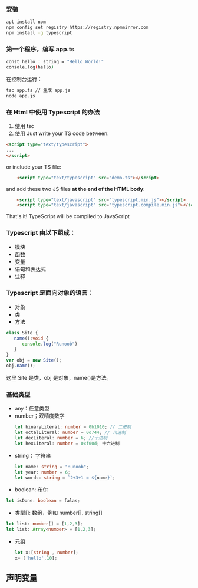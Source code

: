 

### 安装
```bash
apt install npm
npm config set registry https://registry.npmmirror.com
npm install -g typescript
```

### 第一个程序，编写 app.ts
```bash
const hello : string = "Hello World!"
console.log(hello)
```
在控制台运行：
```bash
tsc app.ts // 生成 app.js
node app.js 
```

### 在 Html 中使用 Typescript 的办法
1. 使用 tsc 
2. 使用 
Just write your TS code between:
```html
<script type="text/typescript">
...
</script>
```
or include your TS file:
```html
    <script type="text/typescript" src="demo.ts"></script>
```
and add these two JS files **at the end of the HTML body**:
```html
    <script type="text/javascript" src="typescript.min.js"></script>
    <script type="text/javascript" src="typescript.compile.min.js"></script>
```

That's it! TypeScript will be compiled to JavaScript


### Typescript 由以下组成：
- 模块
- 函数
- 变量
- 语句和表达式
- 注释

### Typescript 是面向对象的语言：
- 对象
- 类
- 方法
```typescript
class Site { 
   name():void { 
      console.log("Runoob") 
   } 
} 
var obj = new Site(); 
obj.name();
```
这里 Site 是类，obj 是对象，name()是方法。


### 基础类型

- any：任意类型
- number；双精度数字
    ```typescript
    let binaryLiteral: number = 0b1010; // 二进制
    let octalLiteral: number = 0o744; // 八进制
    let decLiteral: number = 6; //十进制
    let hexLiteral: number = 0xf00d; 十六进制
    ```
- string： 字符串
  ```typescript
  let name: string = "Runoob";
  let year: number = 6;
  let words: string = `2+3+1 = ${name}`;
  ```
- boolean: 布尔
```typescript
let isDone: boolean = falas;
``` 
- 类型[]: 数组，例如  number[], string[] 

```typescript
let list: number[] = [1,2,3];
let list: Array<number> = [1,2,3];
```

- 元组
  ```typescript
  let x:[string , number];
  x= ['hello',10];
  ```
 

## 声明变量


  